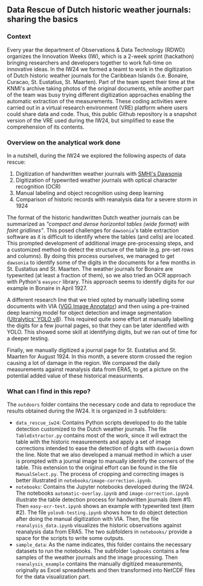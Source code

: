 ## Data Rescue of Dutch historic weather journals: sharing the basics

### Context

Every year the department of Observations & Data Technology (RDWD) organizes the Innovation Weeks (IW), which is a 2-week sprint (hackathon) bringing researchers and developers together to work full-time on innovative ideas. In the IW24 we formed a teamt to work in the digitization of Dutch historic weather journals for the Caribbean Islands (i.e. Bonaire, Curacao, St. Eustatius, St. Maarten). Part of the team spent their time at the KNMI's archive taking photos of the original documents, while another part of the team was busy trying different digitization approaches enabling the automatic extraction of the measurements. These coding activities were carried out in a virtual research environment (VRE) platform where users could share data and code. Thus, this public Github repository is a snapshot version of the VRE used during the IW24, but simplified to ease the comprehension of its contents. 

### Overview on the analytical work done

In a nutshell, during the IW24 we explored the following aspects of data rescue:

1. Digitization of handwritten weather journals with [SMHI's Dawsonia](https://git.smhi.se/ai-for-obs/dawsonia)
2. Digitization of typewrited weather journals with optical character recognition (OCR)
3. Manual labeling and object recognition using deep learning
4. Comparison of historic records with reanalysis data for a severe storm in 1924

The format of the historic handwritten Dutch weather journals can be summarized as *"compact and dense horizontal tables (wide format) with faint gridlines"*. This posed challenges for `dawsonia`'s table extraction software as it is difficult to identify where the tables (and cells) are located. This prompted development of additional image pre-processing steps, and a customized method to detect the structure of the table (e.g. pre-set rows and columns). By doing this process ourselves, we managed to get `dawsonia` to identify some of the digits in the documents for a few months in St. Eustatius and St. Maarten. The weather journals for Bonaire are typewrited (at least a fraction of them), so we also tried an OCR approach with Python's `easyocr` library. This approach seems to identify digits for our example in Bonaire in April 1927. 

A different research line that we tried opted by manually labelling some documents with VIA ([VGG Image Annotator](https://www.robots.ox.ac.uk/~vgg/software/via/)) and then using a pre-trained deep learning model for object detection and image segmentation ([Ultralytics' YOLO v8](https://docs.ultralytics.com/)). This required quite some effort at manually labelling the digits for a few journal pages, so that they can be later identified with YOLO. This showed some skill at identifying digits, but we ran out of time for a deeper testing. 

Finally, we manually digitized a journal page for St. Eustatius and St. Maarten for August 1924. In this month, a severe storm crossed the region causing a lot of damage in the region. We compared the daily measurements against reanalysis data from ERA5, to get a picture on the potential added value of these historical measurments. 


### What can I find in this repo?

The `outdoors` folder contains the necessary code and data to reproduce the results obtained during the IW24. It is organized in 3 subfolders:

- `data_rescue_iw24`: Contains Python scripts developed to do the table detection customized to the Dutch weather journals. The file `TableExtractor.py` contains most of the work, since it will extract the table with the historic measurements and apply a set of image corrections intended to ease the detection of digits with `dawsonia` down the line. Note that we also developed a manual method in which a user is prompted with a journal image to manually identify the corners of the table. This extension to the original effort can be found in the file `ManualSelect.py`. The process of cropping and correcting images is better illustrated in `notebooks/image-correction.ipynb`.
- `notebooks`: Contains the Jupyter notebooks developed during the IW24. The notebooks `automatic-overlay.ipynb` and `image-correction.ipynb` illustrate the table detection process for handwritten journals (item #1). Then `easy-ocr-test.ipynb` shows an example with typewrited text (item #2). The file `yolov8-testing.ipynb` shows how to do object detection after doing the manual digitization with VIA. Then, the file `reanalysis_data.ipynb` visualizes the historic observations against reanalysis data from ERA5. The two subfolders in `notebooks/` provide a space for the scripts to write some outputs. 
- `sample_data`: As the name indicates, this folder contains the necessary datasets to run the notebooks. The subfolder `logbooks` contains a few samples of the weather journals and the image processing. Then `reanalysis_example` contains the manually digitized measurements, originally as Excel spreadsheets and then transformed into NetCDF files for the data visualization part. 

